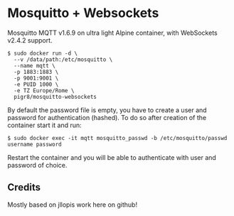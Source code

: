 Mosquitto + Websockets
================
Mosquitto MQTT v1.6.9 on ultra light Alpine container, with WebSockets v2.4.2 support.

    $ sudo docker run -d \
      --v /data/path:/etc/mosquitto \
      --name mqtt \
      -p 1883:1883 \
      -p 9001:9001 \
      -e PUID 1000 \
      -e TZ Europe/Rome \
      pigr8/mosquitto-websockets

By default the password file is empty, you have to create a user and password for authentication (hashed). To do so after creation of the container start it and run:

    $ sudo docker exec -it mqtt mosquitto_passwd -b /etc/mosquitto/passwd username password

Restart the container and you will be able to authenticate with user and password of choice.

## Credits

Mostly based on jllopis work here on github!
